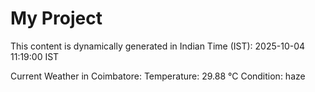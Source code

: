 # My Project

This content is dynamically generated in Indian Time (IST): 2025-10-04 11:19:00 IST


Current Weather in Coimbatore:
Temperature: 29.88 °C
Condition: haze
